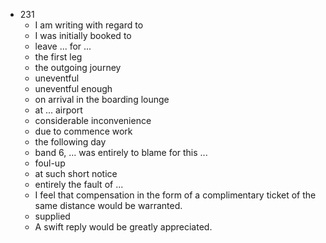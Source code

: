  - 231
    - I am writing with regard to 
    - I was initially booked to 
    - leave ... for ...
    - the first leg 
    - the outgoing journey
    - uneventful
    - uneventful enough
    - on arrival in the boarding lounge
    - at ... airport
    - considerable inconvenience
    - due to commence work
    - the following day
    - band 6, ... was entirely to blame for this ...
    - foul-up
    - at such short notice
    - entirely the fault of ...
    - I feel that compensation in the form of a complimentary ticket of the same distance would be warranted.
    - supplied
    - A swift reply would be greatly appreciated.